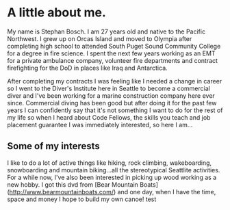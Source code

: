 # A little about me.

My name is Stephan Bosch. I am 27 years old and native to the Pacific Northwest.
I grew up on Orcas Island and moved to Olympia after completing high school to
attended South Puget Sound Community College for a degree in fire science. I spent
the next few years working as an EMT for a private ambulance company, volunteer
fire departments and contract firefighting for the DoD in places like Iraq and
Antarctica.

After completing my contracts I was feeling like I needed a change
in career so I went to the Diver's Institute here in Seattle to become a
commercial diver and I've been working for a marine construction company here
ever since. Commercial diving has been good but after doing it for the past few
years I can confidently say that it's not something I want to do for the rest of
my life so when I heard about Code Fellows, the skills you teach and job
placement guarantee I was immediately interested, so here I am...

## Some of my interests

I like to do a lot of active things like hiking, rock climbing, wakeboarding,
snowboarding and mountain biking...all the stereotypical Seattlite activities.
For a while now, I've also been interested in picking up wood working as a new
hobby. I got this dvd from [Bear Mountain Boats]
(http://www.bearmountainboats.com/) and one day, when I have the time, space and
money I hope to build my own canoe! test
